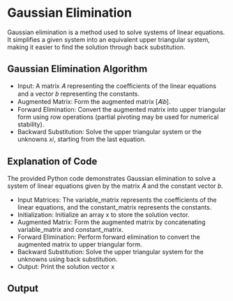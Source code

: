 # Gaussian Elimination

Gaussian elimination is a method used to solve systems of linear equations. It simplifies a given system into an equivalent upper triangular system, making it easier to find the solution through back substitution.

## Gaussian Elimination Algorithm
- Input: A matrix 𝐴 representing the coefficients of the linear equations and a vector 𝑏 representing the constants.
- Augmented Matrix: Form the augmented matrix [𝐴∣𝑏].
- Forward Elimination: Convert the augmented matrix into upper triangular form using row operations (partial pivoting may be used for numerical stability).
- Backward Substitution: Solve the upper triangular system or the unknowns 𝑥𝑖, starting from the last equation.

## Explanation of Code
The provided Python code demonstrates Gaussian elimination to solve a system of linear equations given by the matrix 𝐴 and the constant vector 𝑏. 

- Input Matrices: The variable_matrix represents the coefficients of the linear equations, and the constant_matrix represents the constants.
- Initialization: Initialize an array x to store the solution vector.
- Augmented Matrix: Form the augmented matrix by concatenating variable_matrix and constant_matrix.
- Forward Elimination: Perform forward elimination to convert the augmented matrix to upper triangular form.
- Backward Substitution: Solve the upper triangular system for the unknowns using back substitution.
- Output: Print the solution vector x


## Output


